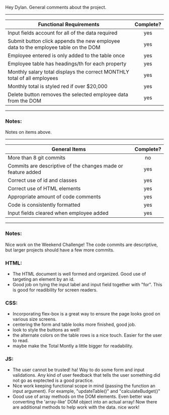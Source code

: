 Hey Dylan. General comments about the project.

---

| Functional Requirements                                                            | Complete? |
| ---------------------------------------------------------------------------------- | :-------: |
| Input fields account for all of the data required                                  |    yes    |
| Submit button click appends the new employee data to the employee table on the DOM |    yes    |
| Employee entered is only added to the table once                                   |    yes    |
| Employee table has headings/th for each property                                   |    yes    |
| Monthly salary total displays the correct MONTHLY total of all employees           |    yes    |
| Monthly total is styled red if over $20,000                                        |    yes    |
| Delete button removes the selected employee data from the DOM                      |    yes    |

---

### Notes:

Notes on items above.

---

| General Items                                                | Complete? |
| ------------------------------------------------------------ | :-------: |
| More than 8 git commits                                      |    no     |
| Commits are descriptive of the changes made or feature added |    yes    |
| Correct use of id and classes                                |    yes    |
| Correct use of HTML elements                                 |    yes    |
| Appropriate amount of code comments                          |    yes    |
| Code is consistently formatted                               |    yes    |
| Input fields cleared when employee added                     |    yes    |

---

### Notes:

Nice work on the Weekend Challenge! The code commits are descriptive, but larger projects should have a few more commits.

### HTML:

- The HTML document is well formed and organized. Good use of targeting an element by an id.
- Good job on tying the input label and input field together with "for". This is good for readibility for screen readers.

### CSS:

- Incorporating flex-box is a great way to ensure the page looks good on various size screens.
- centering the form and table looks more finished, good job.
- look to style the buttons as well!
- the alternate colors on the table rows is a nice touch. Easier for the user to read.
- maybe make the Total Montly a little bigger for readability.

### JS:

- The user cannot be trusted! ha! Way to do some form and input validations. Any kind of user feedback that tells the user something did not go as exptected is a good practice.
- Nice work keeping functional scope in mind (passing the function an input argument). For example, "updateTable()" and "calculateBudget()"
- Good use of array methods on the DOM elements. Even better was converting the 'array-like' DOM object into an actual array! Now there are additional methods to help work with the data. nice work!
